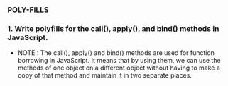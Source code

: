 ###  POLY-FILLS


### 1. Write polyfills for the call(), apply(), and bind() methods in JavaScript.

- NOTE : The call(), apply() and bind() methods are used for function borrowing in JavaScript. It means that by using them, we can use the methods of one object on a different object without having to make a copy of that method and maintain it in two separate places.
